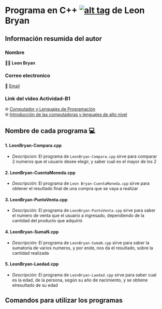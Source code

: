 # Programa en **C++** [![alt tag](https://icons.iconarchive.com/icons/hopstarter/sleek-xp-software/32/Dev-icon.png)](Linux) de Leon Bryan
## Información resumida del autor
### Nombre
   👨‍💻 **Leon Bryan**
### Correo electronico
   📧 [Email](mailto:luis.leon.rodriguez@utelvt.edu.ec?subject=Hi% "Hi!")
### Link del video Actividad-B1
   🌐 [Computador y Lenguajes de Programación](https://www.youtube.com/watch?v=0iMLRUOduSQ) \
   🌐 [Introducción de las computadoras y lenguajes de alto nivel](https://www.youtube.com/watch?v=udwc_xfVeh0)
   
## Nombre de cada programa 💻
   #### 1. LeonBryan-Compara.cpp
   - _Descripcion:_ El programa de `LeonBryan-Compara.cpp` sirve para comparar 2 numeros que el usuario desee elegir, y saber cual es el mayor de los 2
   #### 2. LeonBryan-CuentaMoneda.cpp
   - _Descripción:_ El programa de `Leon Bryan-CuentaMoneda.cpp` sirve para obtener el resultado final de una compra que se vaya a realizar
   #### 3. LeonBryan-PuntoVenta.cpp
   - _Descripción:_ El programa de `LeonBryan-PuntoVenta.cpp` sirve para saber el numero de venta que el usuario a ingresado, dependiendo de la cantidad del producto que adquirió
   #### 4. LeonBryan-SumaN.cpp
   - _Descripción:_ El programa de `LeonBryan-SumaN.cpp` sirve para saber la sumatoria de varios numeros, y por ende, nos da el resultado, sobre la cantidad realizada
   #### 5. LeonBryan-Laedad.cpp
   - _Descripción:_ El programa de `LeonBryan-Laedad.cpp` sirve para saber cual es la edad, de la persona, según su año de nacimiento, y se obtiene elresultado de su edad

## Comandos para utilizar los programas
